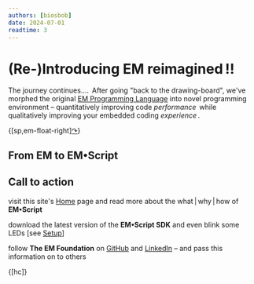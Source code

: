 ```yaml
---
authors: [biosbob]
date: 2024-07-01
readtime: 3
---
```


# (Re-)Introducing EM reimagined&thinsp;!!

The journey continues....&thinsp; After going "back to the drawing-board", we've morphed the original [EM Programming Language](https://docs.emlang.openem.org/) into novel programming environment &ndash; quantitatively improving code _performance_&thinsp; while qualitatively improving your embedded coding _experience_&thinsp;. 


<!-- more -->

<div markdown class="em-nav-arrow">

{[sp,em-float-right][&curarr;](/post-002 "Announcing Zig&bull;EM v25.0.1")}

</div>

<figure style="display:none" markdown id="fig0">
![Image info](/assets/summary-001.png)
</figure>

## From **EM** to **EM&bull;Script**

## Call to action

<div markdown class="em-ul em-ul-check">

visit this site's [Home](/home) page and read more about the what&thinsp;|&thinsp;why&thinsp;|&thinsp;how of **EM&bull;Script** 

download the latest version of the **EM&bull;Script SDK** and even blink some LEDs [see [Setup](/setup)]  

follow **The EM Foundation** on [GitHub](https://github.com/em-foundation) and [LinkedIn](https://www.linkedin.com/company/the-em-foundation) &ndash; and pass this information on to others

</div>

{[hc]}
